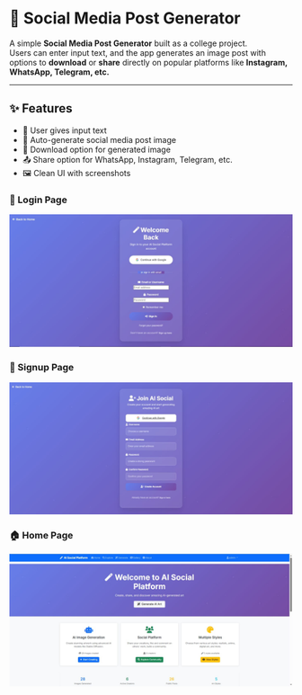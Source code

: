 
# 🎨 Social Media Post Generator

A simple **Social Media Post Generator** built as a college project.  
Users can enter input text, and the app generates an image post with options to **download** or **share** directly on popular platforms like **Instagram, WhatsApp, Telegram, etc.**

---

## ✨ Features
- 📝 User gives input text
- 🎨 Auto-generate social media post image
- 💾 Download option for generated image
- 📤 Share option for WhatsApp, Instagram, Telegram, etc.
- 🖼️ Clean UI with screenshots
### 🔑 Login Page
![Login Page](screenshot/login.png)

### 📝 Signup Page
![Signup Page](screenshot/sign.png)

### 🏠 Home Page
![Home Page](screenshot/home.png)
